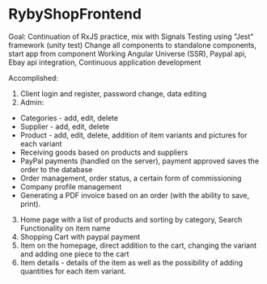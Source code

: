 # RybyShopFrontend
 Goal:
Continuation of RxJS practice, mix with Signals
Testing using "Jest" framework (unity test)
Change all components to standalone components, start app from component
Working Angular Universe (SSR),
Paypal api, Ebay api integration,
Continuous application development 

 Accomplished:
1. Client login and register, password change, data editing
2. Admin: 
  - Categories - add, edit, delete
  - Supplier - add, edit, delete
  - Product - add, edit, delete, addition of item variants and pictures for each variant
  - Receiving goods based on products and suppliers
  - PayPal payments (handled on the server), payment approved saves the order to the database
  - Order management, order status, a certain form of commissioning
  - Company profile management
  - Generating a PDF invoice based on an order (with the ability to save, print).


3. Home page with a list of products and sorting by category, Search Functionality on item name
4. Shopping Cart with paypal payment
5. Item on the homepage, direct addition to the cart, changing the variant and adding one piece to the cart
6. Item details - details of the item as well as the possibility of adding quantities for each item variant.
